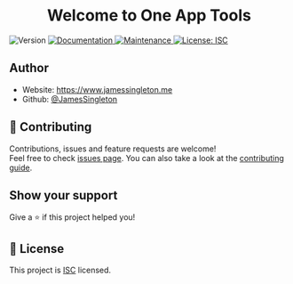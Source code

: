 <h1 align="center">Welcome to One App Tools</h1>
<p>
  <img alt="Version" src="https://img.shields.io/badge/version-1.0.0-blue.svg?cacheSeconds=2592000" />
  <a href="https://github.com/JamesSingleton/one-app-tools#readme" target="_blank">
    <img alt="Documentation" src="https://img.shields.io/badge/documentation-yes-brightgreen.svg" />
  </a>
  <a href="https://github.com/JamesSingleton/one-app-tools/graphs/commit-activity" target="_blank">
    <img alt="Maintenance" src="https://img.shields.io/badge/Maintained%3F-yes-green.svg" />
  </a>
  <a href="https://github.com/JamesSingleton/one-app-tools/blob/master/LICENSE" target="_blank">
    <img alt="License: ISC" src="https://img.shields.io/github/license/JamesSingleton/one-app-tools" />
  </a>
</p>

## Author

- Website: https://www.jamessingleton.me
- Github: [@JamesSingleton](https://github.com/JamesSingleton)

## 🤝 Contributing

Contributions, issues and feature requests are welcome!<br />Feel free to check [issues page](https://github.com/JamesSingleton/one-app-tools/issues). You can also take a look at the [contributing guide](https://github.com/JamesSingleton/one-app-tools/blob/master/CONTRIBUTING.md).

## Show your support

Give a ⭐️ if this project helped you!

## 📝 License

This project is [ISC](https://github.com/JamesSingleton/one-app-tools/blob/master/LICENSE) licensed.
